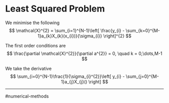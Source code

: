 # Least Squared Problem

We minimise the following
$$
\mathcal{X}^{2} = \sum_{i=1}^{N-1}\left[
\frac{y_{i} - \sum_{k=0}^{M-1}a_{k}X_{k}(x_{i})}{\sigma_{i}}
\right]^{2}
$$

The first order conditions are
$$
\frac{\partial \mathcal{X}^{2}}{\partial a^{2}} = 0, \quad
k = 0,\dots,M-1
$$

We take the derivative
$$
\sum_{i=0}^{N-1}\frac{1}{\sigma_{i}^{2}}\left[
y_{i} - \sum_{j=0}^{M-1}a_{j}X_{j}()
\right]
$$




---
#numerical-methods
